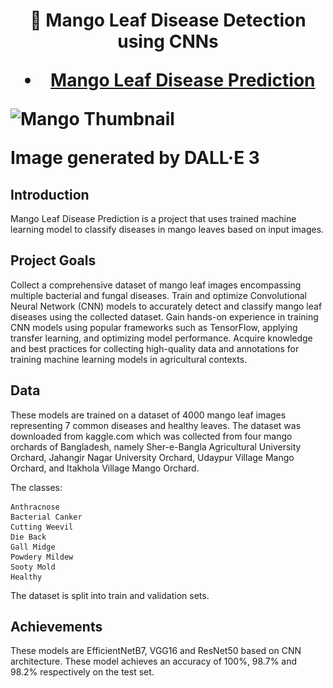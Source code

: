 <h1 align="center">
  🌟 Mango Leaf Disease Detection using CNNs

  - [Mango Leaf Disease Prediction](https://github.com/iamTANMOY7/Mango-Leaf-Disease-Detection)
  <div align="left">
    <img src="![alt text](image.png)" alt="Mango Thumbnail" width="500" height="400"/>
    <p>Image generated by DALL·E 3</p>
  </div>


  ## Introduction

Mango Leaf Disease Prediction is a project that uses trained machine learning model to classify diseases in mango leaves based on input images.


## Project Goals

Collect a comprehensive dataset of mango leaf images encompassing multiple bacterial and fungal diseases.
Train and optimize Convolutional Neural Network (CNN) models to accurately detect and classify mango leaf diseases using the collected dataset.
Gain hands-on experience in training CNN models using popular frameworks such as TensorFlow, applying transfer learning, and optimizing model performance.
Acquire knowledge and best practices for collecting high-quality data and annotations for training machine learning models in agricultural contexts.


## Data

These models are trained on a dataset of 4000 mango leaf images representing 7 common diseases and healthy leaves. The dataset was downloaded from kaggle.com which was collected from four mango orchards of Bangladesh, namely Sher-e-Bangla Agricultural University Orchard, Jahangir Nagar University Orchard, Udaypur Village Mango Orchard, and Itakhola Village Mango Orchard.

The classes:

    Anthracnose
    Bacterial Canker
    Cutting Weevil
    Die Back
    Gall Midge
    Powdery Mildew
    Sooty Mold
    Healthy

The dataset is split into train and validation sets.

## Achievements
These models are EfficientNetB7, VGG16 and ResNet50 based on CNN architecture. These model achieves an accuracy of 100%, 98.7% and 98.2% respectively on the test set.